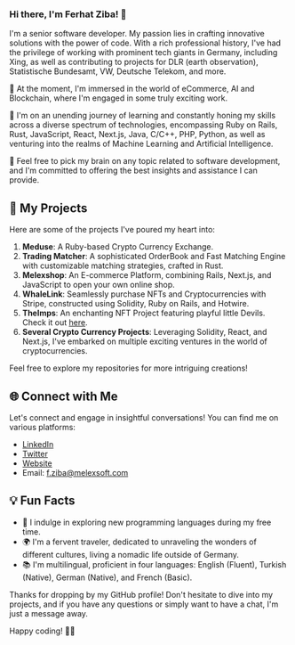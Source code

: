 ### Hi there, I'm Ferhat Ziba! 👋

I'm a senior software developer. My passion lies in crafting innovative solutions with the power of code. With a rich professional history, I've had the privilege of working with prominent tech giants in Germany, including Xing, as well as contributing to projects for DLR (earth observation), Statistische Bundesamt, VW, Deutsche Telekom, and more.

🔭 At the moment, I'm immersed in the world of eCommerce, AI and Blockchain, where I'm engaged in some truly exciting work.

🌱 I'm on an unending journey of learning and constantly honing my skills across a diverse spectrum of technologies, encompassing Ruby on Rails, Rust, JavaScript, React, Next.js, Java, C/C++, PHP, Python, as well as venturing into the realms of Machine Learning and Artificial Intelligence.

💬 Feel free to pick my brain on any topic related to software development, and I'm committed to offering the best insights and assistance I can provide.

## 🚀 My Projects

Here are some of the projects I've poured my heart into:

1. **Meduse**: A Ruby-based Crypto Currency Exchange.
2. **Trading Matcher**: A sophisticated OrderBook and Fast Matching Engine with customizable matching strategies, crafted in Rust.
3. **Melexshop**: An E-commerce Platform, combining Rails, Next.js, and JavaScript to open your own online shop.
4. **WhaleLink**: Seamlessly purchase NFTs and Cryptocurrencies with Stripe, constructed using Solidity, Ruby on Rails, and Hotwire.
5. **TheImps**: An enchanting NFT Project featuring playful little Devils. Check it out [here](https://www.the-imps.com/).
6. **Several Crypto Currency Projects**: Leveraging Solidity, React, and Next.js, I've embarked on multiple exciting ventures in the world of cryptocurrencies.

Feel free to explore my repositories for more intriguing creations!

## 🌐 Connect with Me

Let's connect and engage in insightful conversations! You can find me on various platforms:

- [LinkedIn](https://www.linkedin.com/in/ferhatziba)
- [Twitter](https://twitter.com/fero46)
- [Website](https://www.melexsoft.com/)
- Email: f.ziba@melexsoft.com

## 💡 Fun Facts

- 🎵 I indulge in exploring new programming languages during my free time.
- 🌍 I'm a fervent traveler, dedicated to unraveling the wonders of different cultures, living a nomadic life outside of Germany.
- 📚 I'm multilingual, proficient in four languages: English (Fluent), Turkish (Native), German (Native), and French (Basic).

Thanks for dropping by my GitHub profile! Don't hesitate to dive into my projects, and if you have any questions or simply want to have a chat, I'm just a message away.

Happy coding! 👨‍💻
